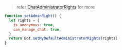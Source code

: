 > refer [ChatAdministratorRights](https://core.telegram.org/bots/api#chatadministratorrights) for more

```js
function setAdminRight() {
  let rights = {
    is_anonymous: true,
    can_manage_chat: true,
  }
  return Bot.setMyDefaultAdministratorRights(rights)
}
```
